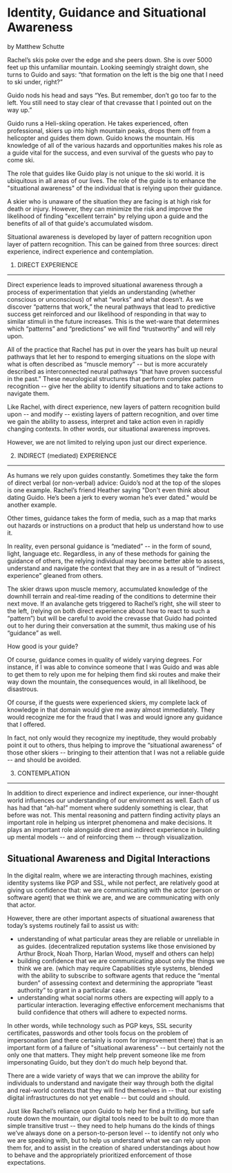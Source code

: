 Identity, Guidance and Situational Awareness
============================================
by Matthew Schutte

Rachel’s skis poke over the edge and she peers down.  She is over 5000 feet up this unfamiliar mountain.  Looking seemingly straight down, she turns to Guido and says: “that formation on the left is the big one that I need to ski under, right?”

Guido nods his head and says “Yes. But remember, don’t go too far to the left. You still need to stay clear of that crevasse that I pointed out on the way up.”

Guido runs a Heli-skiing operation. He takes experienced, often professional, skiers up into high mountain peaks, drops them off from a helicopter and guides them down. Guido knows the mountain. His knowledge of all of the various hazards and opportunities makes his role as a guide vital for the success, and even survival of the guests who pay to come ski.

The role that guides like Guido play is not unique to the ski world.  it is ubiquitous in all areas of our lives. The role of the guide is to enhance the "situational awareness" of the individual that is relying upon their guidance. 

A skier who is unaware of the situation they are facing is at high risk for death or injury. However, they can minimize the risk and improve the likelihood of finding "excellent terrain" by relying upon a guide and the benefits of all of that guide's accumulated wisdom.

Situational awareness is developed by layer of pattern recognition upon layer of pattern recognition. This can be gained from three sources: direct experience, indirect experience and contemplation.

1) DIRECT EXPERIENCE
--------------------

Direct experience leads to improved situational awareness through a process of experimentation that yields an understanding (whether conscious or unconscious) of what “works” and what doesn’t.  As we discover “patterns that work,” the neural pathways that lead to predictive success get reinforced and our likelihood of responding in that way to similar stimuli in the future increases. This is the wet-ware that determines which “patterns” and “predictions” we will find “trustworthy” and will rely upon.  

All of the practice that Rachel has put in over the years has built up neural pathways that let her to respond to emerging situations on the slope with what is often described as “muscle memory” -- but is more accurately described as interconnected neural pathways “that have proven successful in the past.”  These neurological structures that perform complex pattern recognition -- give her the ability to identify situations and to take actions to navigate them.  

Like Rachel, with direct experience, new layers of pattern recognition build upon -- and modify -- existing layers of pattern recognition, and over time we gain the ability to assess, interpret and take action even in rapidly changing contexts.  In other words, our situational awareness improves. 

However, we are not limited to relying upon just our direct experience.

2) INDIRECT (mediated) EXPERIENCE
---------------------------------

As humans we rely upon guides constantly. Sometimes they take the form of direct verbal (or non-verbal) advice: Guido’s nod at the top of the slopes is one example. Rachel’s friend Heather saying "Don't even think about dating Guido. He’s been a jerk to every woman he’s ever dated." would be another example.

Other times, guidance takes the form of media, such as a map that marks out hazards or instructions on a product that help us understand how to use it. 

In reality, even personal guidance is “mediated” -- in the form of sound, light, language etc.  Regardless, in any of these methods for gaining the guidance of others, the relying individual may become better able to assess, understand and navigate the context that they are in as a result of “indirect experience” gleaned from others.

The skier draws upon muscle memory, accumulated knowledge of the downhill terrain and real-time reading of the conditions to determine their next move.  If an avalanche gets triggered to Rachel’s right, she will steer to the left, (relying on both direct experience about how to react to such a “pattern”) but will be careful to avoid the crevasse that Guido had pointed out to her during their conversation at the summit, thus making use of his “guidance” as well.

How good is your guide?

Of course, guidance comes in quality of widely varying degrees. For instance, if I was able to convince someone that I was Guido and was able to get them to rely upon me for helping them find ski routes and make their way down the mountain, the consequences would, in all likelihood, be disastrous.  

Of course, if the guests were experienced skiers, my complete lack of knowledge in that domain would give me away almost immediately. They would recognize me for the fraud that I was and would ignore any guidance that I offered.  

In fact, not only would they recognize my ineptitude, they would probably point it out to others, thus helping to improve the “situational awareness” of those other skiers -- bringing to their attention that I was not a reliable guide -- and should be avoided.

3) CONTEMPLATION
----------------

In addition to direct experience and indirect experience, our inner-thought world influences our understanding of our environment as well.  Each of us has had that “ah-ha!” moment where suddenly something is clear, that before was not. 
This mental reasoning and pattern finding activity plays an important role in helping us interpret phenomena and make decisions.  It plays an important role alongside direct and indirect experience in building up mental models -- and of reinforcing them -- through visualization.

Situational Awareness and Digital Interactions
----------------------------------------------

In the digital realm, where we are interacting through machines, existing identity systems like PGP and SSL, while not perfect, are relatively good at giving us confidence that:
we are communicating with the actor (person or software agent) that we think we are, and
we are communicating with only that actor.

However, there are other important aspects of situational awareness that today’s systems routinely fail to assist us with:
* understanding of what particular areas they are reliable or unreliable in as guides. (decentralized reputation systems like those envisioned by Arthur Brock, Noah Thorp, Harlan Wood, myself and others can help)
* building confidence that we are communicating about only the things we think we are. (which may require Capabilities style systems, blended with the ability to subscribe to software agents that reduce the “mental burden” of assessing context and determining the appropriate “least authority” to grant in a particular case. 
* understanding what social norms others are expecting will apply to a particular interaction.
leveraging effective enforcement mechanisms that build confidence that others will adhere to expected norms.

In other words, while technology such as PGP keys, SSL security certificates, passwords and other tools focus on the problem of impersonation (and there certainly is room for improvement there) that is an important form of a failure of "situational awareness" -- but certainly not the only one that matters. They might help prevent someone like me from impersonating Guido, but they don't do much help beyond that.

There are a wide variety of ways that we can improve the ability for individuals to understand and navigate their way through both the digital and real-world contexts that they will find themselves in -- that our existing digital infrastructures do not yet enable -- but could and should.

Just like Rachel’s reliance upon Guido to help her find a thrilling, but safe route down the mountain, our digital tools need to be built to do more than simple transitive trust -- they need to help humans do the kinds of things we’ve always done on a person-to-person level -- to identify not only who we are speaking with, but to help us understand what we can rely upon them for, and to assist in the creation of shared understandings about how to behave and the appropriately prioritized enforcement of those expectations.
